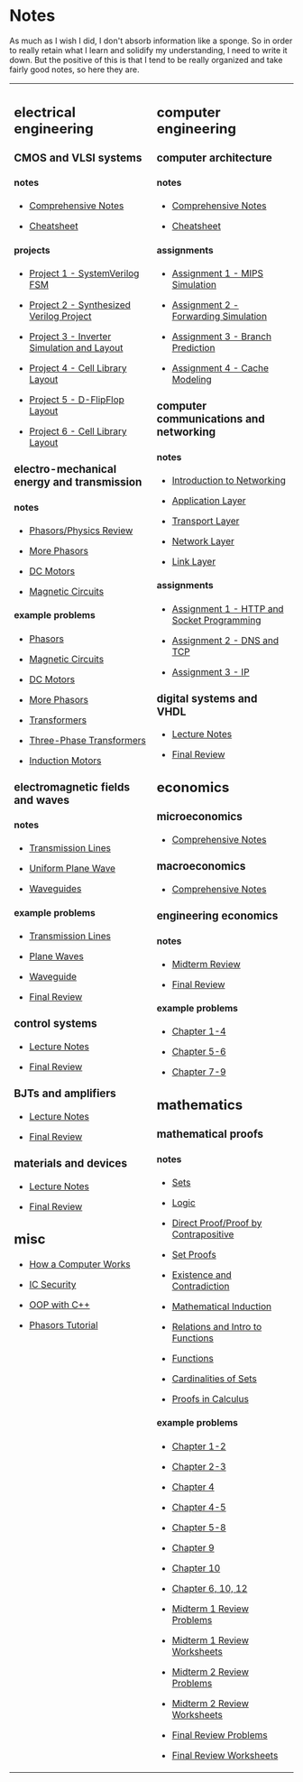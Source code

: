 
<h1>Notes</h1>
<p>
As much as I wish I did, I don't absorb information like a sponge. So in order to really retain what I learn and solidify my understanding, I need to write it down. But the positive of this is that I tend to be really organized and take fairly good notes, so here they are.
</p>
<table>
<tr>
<td valign="top">
<h2 id="electricalengineering">electrical engineering</h2>
<h3 id="cmosandvlsisystems">CMOS and VLSI systems</h3>
<h4>notes</h4>
<ul>
<li><a target="_blank" href="https://github.com/crclayton/notes/blob/master/VLSI Systems/ELEC 402 Notes.pdf">Comprehensive Notes</a> </li>
</ul>
<ul>
<li><a target="_blank" href="https://github.com/crclayton/notes/blob/master/VLSI Systems/Cheatsheet.pdf">Cheatsheet</a> </li>
</ul>

<h4>projects</h4>

<ul>
<li><a target="_blank" href="https://github.com/crclayton/notes/blob/master/VLSI Systems/Project 1 - SystemVerilog FSM.pdf">Project 1 - SystemVerilog FSM</a> </li>
</ul>
<ul>
<li><a target="_blank" href="https://github.com/crclayton/notes/blob/master/VLSI Systems/Project 2 - Synthesized Verilog Project.pdf">Project 2 - Synthesized Verilog Project</a> </li>
</ul>
<ul>
<li><a target="_blank" href="https://github.com/crclayton/notes/blob/master/VLSI Systems/Project 3 - Inverter Simulation and Layout.pdf">Project 3 - Inverter Simulation and Layout</a> </li>
</ul>
<ul>
<li><a target="_blank" href="https://github.com/crclayton/notes/blob/master/VLSI Systems/Project 4 - Cell Library Layout.pdf">Project 4 - Cell Library Layout</a> </li>
</ul>
<ul>
<li><a target="_blank" href="https://github.com/crclayton/notes/blob/master/VLSI Systems/Project 5 - D-FlipFlop Layout.pdf">Project 5 - D-FlipFlop Layout</a> </li>
</ul>
<ul>
<li><a target="_blank" href="https://github.com/crclayton/notes/blob/master/VLSI Systems/Project 6 - Cell Library Layout.pdf">Project 6 - Cell Library Layout</a> </li>
</ul>
<h3 id="electromechanicalenergyandtransmission">electro-mechanical energy and transmission</h3>
<h4 id="notes-1">notes</h4>
<ul>
<li>
<p><a target="_blank" href="https://github.com/crclayton/notes/blob/master/Electro-Mechanical Energy and Transmission/Notes - Phasors and Physics Review.pdf">Phasors/Physics Review</a>
</p>
</li>
<li>
<p><a target="_blank" href="https://github.com/crclayton/notes/blob/master/Electro-Mechanical Energy and Transmission/Notes - Phasors 2.pdf">More Phasors</a>
</p>
</li>
<li>
<p><a target="_blank" href="https://github.com/crclayton/notes/blob/master/Electro-Mechanical Energy and Transmission/Notes - DC Motors.pdf">DC Motors</a>
</p>
</li>
<li>
<p><a target="_blank" href="https://github.com/crclayton/notes/blob/master/Electro-Mechanical Energy and Transmission/Notes - Magnetic Circuits.pdf">Magnetic Circuits</a>
</p>
</li>
</ul>
<h4 id="exampleproblems">example problems</h4>
<ul>
<li>
<p><a target="_blank" href="https://github.com/crclayton/notes/blob/master/Electro-Mechanical Energy and Transmission/Assignment 1 - Phasors.pdf">Phasors</a>
</p>
</li>
<li>
<p><a target="_blank" href="https://github.com/crclayton/notes/blob/master/Electro-Mechanical Energy and Transmission/Assignment 2 - Magnetic Circuits.pdf">Magnetic Circuits</a>
</p>
</li>
<li>
<p><a target="_blank" href="https://github.com/crclayton/notes/blob/master/Electro-Mechanical Energy and Transmission/Assignment 3 - DC Motors.pdf">DC Motors</a>
</p>
</li>
<li>
<p><a target="_blank" href="https://github.com/crclayton/notes/blob/master/Electro-Mechanical Energy and Transmission/Assignment 4 - Phasors 2.pdf">More Phasors</a>
</p>
</li>
<li>
<p><a target="_blank" href="https://github.com/crclayton/notes/blob/master/Electro-Mechanical Energy and Transmission/Assignment 5 - Transformers.pdf">Transformers</a>
</p>
</li>
<li>
<p><a target="_blank" href="https://github.com/crclayton/notes/blob/master/Electro-Mechanical Energy and Transmission/Assignment 6 - Three Phase Transformers.pdf">Three-Phase Transformers</a>
</p>
</li>
<li>
<p><a target="_blank" href="https://github.com/crclayton/notes/blob/master/Electro-Mechanical Energy and Transmission/Assignment 7 - Induction Motors.pdf">Induction Motors</a>
</p>
</li>
</ul>
<h3 id="electromagneticfieldsandwaves">electromagnetic fields and waves</h3>
<h4 id="notes-2">notes</h4>
<ul>
<li>
<p><a target="_blank" href="https://github.com/crclayton/notes/blob/master/Electromagnetic Fields and Waves/Notes - Transmission Lines.pdf">Transmission Lines</a>
</p>
</li>
<li>
<p><a target="_blank" href="https://github.com/crclayton/notes/blob/master/Electromagnetic Fields and Waves/Notes - Uniform Plane Wave.pdf">Uniform Plane Wave</a>
</p>
</li>
<li>
<p><a target="_blank" href="https://github.com/crclayton/notes/blob/master/Electromagnetic Fields and Waves/Notes - Waveguides.pdf">Waveguides</a>
</p>
</li>
</ul>
<h4 id="exampleproblems-1">example problems</h4>
<ul>
<li>
<p><a target="_blank" href="https://github.com/crclayton/notes/blob/master/Electromagnetic Fields and Waves/Assignment 1 - Transmission Lines.pdf">Transmission Lines</a>
</p>
</li>
<li>
<p><a target="_blank" href="https://github.com/crclayton/notes/blob/master/Electromagnetic Fields and Waves/Assignment 2 - Plane Waves.pdf">Plane Waves</a>
</p>
</li>
<li>
<p><a target="_blank" href="https://github.com/crclayton/notes/blob/master/Electromagnetic Fields and Waves/Assignment 3 - Waveguides.pdf">Waveguide</a>
</p>
</li>
<li>
<p><a target="_blank" href="https://github.com/crclayton/notes/blob/master/Electromagnetic Fields and Waves/Final Review - Sample Questions.pdf">Final Review</a>
</p>
</li>
</ul>
<h3 id="controlsystems">control systems</h3>
<ul>
<li>
<p><a target="_blank" href="https://github.com/crclayton/notes/blob/master/Control Systems/EECE 360 - controls - lecture notes.pdf">Lecture Notes</a>
</p>
</li>
<li>
<p><a target="_blank" href="https://github.com/crclayton/notes/blob/master/Control Systems/EECE 360 - controls - final review.pdf">Final Review</a>
</p>
</li>
</ul>
<h3 id="bjtsandamplifiers">BJTs and amplifiers</h3>
<ul>
<li>
<p><a target="_blank" href="https://github.com/crclayton/notes/blob/master/BJTs/EECE 356 - circuits - lecture notes.pdf">Lecture Notes</a>
</p>
</li>
<li>
<p><a target="_blank" href="https://github.com/crclayton/notes/blob/master/BJTs/EECE 356 - circuits - final review.pdf">Final Review</a>
</p>
</li>
</ul>
<h3 id="materialsanddevices">materials and devices</h3>
<ul>
<li>
<p>
<a target="_blank" href="https://github.com/crclayton/notes/blob/master/Materials and Devices/EECE 352 - materials - lecture notes.pdf">Lecture Notes</a>
</p>
</li>
<li>
<p>
<a target="_blank" href="https://github.com/crclayton/notes/blob/master/Materials and Devices/EECE 352 - materials - final review.pdf">Final Review</a>
</p>
</li>
</ul>
<h2 id="misc">misc</h2>
<ul>
<li>
<p><a target="_blank" href="https://github.com/crclayton/notes/blob/master/How a Computer Works/How a Computer Works.pdf">How a Computer Works</a>
</p>
</li>
<li>
<p><a target="_blank" href="https://github.com/crclayton/notes/blob/master/IC Security/IC Security.pdf">IC Security</a>
</p>
</li>
<li>
<p><a target="_blank" href="https://github.com/crclayton/notes/blob/master/OOP%20With%20C%2B%2B/OOP%20With%20C%2B%2B.pdf">OOP with C++</a>
</p>
</li>
<li>
<p><a target="_blank" href="https://github.com/crclayton/notes/blob/master/Phasors/Tutorial.pdf">Phasors Tutorial</a>
</p>
</li>
</ul>
</td>
<td valign="top">
<h2 id="computerengineering">computer engineering</h2>
<h3 id="computerarchitecture">computer architecture</h3>
<h4>notes</h4>
<ul>
<li><a target="_blank" href="https://github.com/crclayton/notes/blob/master/Computer Architecture/CPEN 411 Notes.pdf">Comprehensive Notes</a> </li>
</ul>
<ul>
<li><a target="_blank" href="https://github.com/crclayton/notes/blob/master/Computer Architecture/Cheatsheet.pdf">Cheatsheet</a> </li>
</ul>
<h4>assignments</h4>
<ul>
<li><a target="_blank" href="https://github.com/crclayton/notes/blob/master/Computer Architecture/Assignment 1 - MIPS Simulation.pdf">Assignment 1 - MIPS Simulation</a> </li>
</ul>
<ul>
<li><a target="_blank" href="https://github.com/crclayton/notes/blob/master/Computer Architecture/Assignment 2 - Forwarding Simulation.pdf">Assignment 2 - Forwarding Simulation</a> </li>
</ul>
<ul>
<li><a target="_blank" href="https://github.com/crclayton/notes/blob/master/Computer Architecture/Assignment 3 - Branch Prediction.pdf">Assignment 3 - Branch Prediction</a> </li>
</ul>
<ul>
<li><a target="_blank" href="https://github.com/crclayton/notes/blob/master/Computer Architecture/Assignment 4 - Cache Modeling.pdf">Assignment 4 - Cache Modeling</a> </li>
</ul>
<h3 id="computercommunicationsandnetworking">computer communications and networking</h3>
<h4>notes</h4>
<ul>
<li>
<p><a target="_blank" href="https://github.com/crclayton/notes/blob/master/Computer Communications and Networks/Chapter 1 - Introduction to Computer Networking.pdf">Introduction to Networking</a>
</p>
</li>
<li>
<p><a target="_blank" href="https://github.com/crclayton/notes/blob/master/Computer Communications and Networks/Chapter 2 - Application Layer.pdf">Application Layer</a>
</p>
</li>
<li>
<p><a target="_blank" href="https://github.com/crclayton/notes/blob/master/Computer Communications and Networks/Chapter 3 - Transport Layer.pdf">Transport Layer</a>
</p>
</li>
<li>
<p><a target="_blank" href="https://github.com/crclayton/notes/blob/master/Computer Communications and Networks/Chapter 4 - Network Layer.pdf">Network Layer</a>
</p>
</li>
<li>
<p><a target="_blank" href="https://github.com/crclayton/notes/blob/master/Computer Communications and Networks/Chapter 5 - Link Layer.pdf">Link Layer</a>
</p>
</li>
</ul>
<h4>assignments</h4>
<ul>
<li>
<p>
<a target="_blank" href="https://github.com/crclayton/notes/blob/master/Computer Communications and Networks/Assignment 1 - HTTP and Socket Programming.pdf">Assignment 1 - HTTP and Socket Programming</a>
</p>
</li>
<li>
<p>
<a target="_blank" href="https://github.com/crclayton/notes/blob/master/Computer Communications and Networks/Assignment 2 - DNS and TCP.pdf">Assignment 2 - DNS and TCP</a>
</p>
</li>
<li>
<p>
<a target="_blank" href="https://github.com/crclayton/notes/blob/master/Computer Communications and Networks/Assignment 3 - IP.pdf">Assignment 3 - IP</a>
</p>
</li>
</ul>
<h3 id="digitalsystemsandvhdl">digital systems and VHDL</h3>
<ul>
<li>
<p><a target="_blank" href="https://github.com/crclayton/notes/blob/master/Digital Systems Design/EECE 353 - systems - lecture notes.pdf">Lecture Notes</a>
</p>
</li>
<li>
<p><a target="_blank" href="https://github.com/crclayton/notes/blob/master/Digital Systems Design/EECE 353 - systems - final review.pdf">Final Review</a>
</p>
</li>
</ul>
<h2 id="economics">economics</h2>
<h3 id="microeconomics">microeconomics</h3>
<ul>
<li><a target="_blank" href="https://github.com/crclayton/notes/blob/master/Microeconomics/ECON 101 Notes.pdf">Comprehensive Notes</a> </li>
</ul>
<h3 id="macroeconomics">macroeconomics</h3>
<ul>
<li><a target="_blank" href="https://github.com/crclayton/notes/blob/master/Macroeconomics/ECON 102 Macroeconomics Notes.pdf">Comprehensive Notes</a> </li>
</ul>
<h3 id="engineeringeconomics">engineering economics</h3>
<h4 id="notes-3">notes</h4>
<ul>
<li>
<p><a target="_blank" href="https://github.com/crclayton/notes/blob/master/Engineering Economics/Midterm Review.pdf">Midterm Review</a>
</p>
</li>
<li>
<p><a target="_blank" href="https://github.com/crclayton/notes/blob/master/Engineering Economics/Final Review.pdf">Final Review</a>
</p>
</li>
</ul>
<h4 id="exampleproblems-2">example problems</h4>
<ul>
<li>
<p><a target="_blank" href="https://github.com/crclayton/notes/blob/master/Engineering Economics/Assignment 1 (Ch. 1-4).pdf">Chapter 1-4</a>
</p>
</li>
<li>
<p><a target="_blank" href="https://github.com/crclayton/notes/blob/master/Engineering Economics/Assignment 2 (Ch. 5-6).pdf">Chapter 5-6</a>
</p>
</li>
<li>
<p><a target="_blank" href="https://github.com/crclayton/notes/blob/master/Engineering Economics/Assignment 3 (Ch. 7-9).pdf">Chapter 7-9</a>
</p>
</li>
</ul>
<h2 id="mathematics">mathematics</h2>
<h3 id="proofs">mathematical proofs</h3>
<h4 id="notes-4">notes</h4>
<ul>
<li>
<p><a target="_blank" href="https://github.com/crclayton/notes/blob/master/Mathematical Proofs/Ch. 1 Sets.pdf">Sets</a>
</p>
</li>
<li>
<p><a target="_blank" href="https://github.com/crclayton/notes/blob/master/Mathematical Proofs/Ch. 2 Logic.pdf">Logic</a>
</p>
</li>
<li>
<p><a target="_blank" href="https://github.com/crclayton/notes/blob/master/Mathematical Proofs/Ch. 3 Direct Proof and Proof by Contrapositive.pdf">Direct Proof/Proof by Contrapositive</a>
</p>
</li>
<li>
<p><a target="_blank" href="https://github.com/crclayton/notes/blob/master/Mathematical Proofs/Ch. 4 Set Proofs.pdf">Set Proofs</a>
</p>
</li>
<li>
<p><a target="_blank" href="https://github.com/crclayton/notes/blob/master/Mathematical Proofs/Ch. 5 Existence and Contradiction.pdf">Existence and Contradiction</a>
</p>
</li>
<li>
<p><a target="_blank" href="https://github.com/crclayton/notes/blob/master/Mathematical Proofs/Ch. 6 Mathematical Induction.pdf">Mathematical Induction</a>
</p>
</li>
<li>
<p><a target="_blank" href="https://github.com/crclayton/notes/blob/master/Mathematical Proofs/Ch. 8-9 Relations and Functions.pdf">Relations and Intro to Functions</a>
</p>
</li>
<li>
<p><a target="_blank" href="https://github.com/crclayton/notes/blob/master/Mathematical Proofs/Ch. 9 Functions.pdf">Functions</a>
</p>
</li>
<li>
<p><a target="_blank" href="https://github.com/crclayton/notes/blob/master/Mathematical Proofs/Ch. 10 Cardinalities of Sets.pdf">Cardinalities of Sets</a>
</p>
</li>
<li>
<p><a target="_blank" href="https://github.com/crclayton/notes/blob/master/Mathematical Proofs/Ch. 12 Proofs in Calculus.pdf">Proofs in Calculus</a>
</p>
</li>
</ul>
<h4 id="exampleproblems-3">example problems</h4>
<ul>
<li>
<p><a target="_blank" href="https://github.com/crclayton/notes/blob/master/Mathematical Proofs/Assignment 1 (Ch. 1-2).pdf">Chapter 1-2</a>
</p>
</li>
<li>
<p><a target="_blank" href="https://github.com/crclayton/notes/blob/master/Mathematical Proofs/Assignment 2 (Ch. 2-3).pdf">Chapter 2-3</a>
</p>
</li>
<li>
<p><a target="_blank" href="https://github.com/crclayton/notes/blob/master/Mathematical Proofs/Assignment 3 (Ch. 4).pdf">Chapter 4</a>
</p>
</li>
<li>
<p><a target="_blank" href="https://github.com/crclayton/notes/blob/master/Mathematical Proofs/Assignment 5 (Ch. 4-5).pdf">Chapter 4-5</a>
</p>
</li>
<li>
<p><a target="_blank" href="https://github.com/crclayton/notes/blob/master/Mathematical Proofs/Assignment 6 (Ch. 5-8).pdf">Chapter 5-8</a>
</p>
</li>
<li>
<p>
<a target="_blank" href="https://github.com/crclayton/notes/blob/master/Mathematical Proofs/Assignment 8 (Ch. 9).pdf">Chapter 9</a>
</p>
</li>
<li>
<p>
<a target="_blank" href="https://github.com/crclayton/notes/blob/master/Mathematical Proofs/Assignment 9 (Ch. 10).pdf">Chapter 10</a>
</p>
</li>
<li>
<p>
<a target="_blank" href="https://github.com/crclayton/notes/blob/master/Mathematical Proofs/Assignment 10 (Ch. 10, 6, 12).pdf">Chapter 6, 10, 12</a>
</p>
</li>
<li>
<p><a target="_blank" href="https://github.com/crclayton/notes/blob/master/Mathematical Proofs/Midterm 1 Review Problems.pdf">Midterm 1 Review Problems</a>
</p>
</li>
<li>
<p><a target="_blank" href="https://github.com/crclayton/notes/blob/master/Mathematical Proofs/Midterm 1 Review Worksheets.pdf">Midterm 1 Review Worksheets</a>
</p>
</li>
<li>
<p><a target="_blank" href="https://github.com/crclayton/notes/blob/master/Mathematical Proofs/Midterm 2 Review Problems.pdf">Midterm 2 Review Problems</a>
</p>
</li>
<li>
<p><a target="_blank" href="https://github.com/crclayton/notes/blob/master/Mathematical Proofs/Midterm 2 Review Worksheets.pdf">Midterm 2 Review Worksheets</a>
</p>
</li>
<li>
<p><a target="_blank" href="https://github.com/crclayton/notes/blob/master/Mathematical Proofs/Final Review Problems.pdf">Final Review Problems</a>
</p>
</li>
<li>
<p><a target="_blank" href="https://github.com/crclayton/notes/blob/master/Mathematical Proofs/Final Worksheet Problems.pdf">Final Review Worksheets</a>
</p>
</li>
</ul>
</td>
</tr>
</table>
